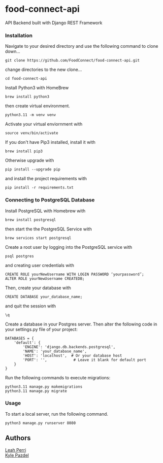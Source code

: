 # food-connect-api

API Backend built with Django REST Framework

### Installation

Navigate to your desired directory and use the following command to clone down...

```
git clone https://github.com/FoodConnect/food-connect-api.git
```

change directories to the new clone...

```
cd food-connect-api
```

Install Python3 with HomeBrew

```
brew install python3
```

then create virtual environment.

```
python3.11 -m venv venv
```

Activate your virtual enviornment with

```
source venv/bin/activate
```

If you don't have Pip3 installed, install it with

```
brew install pip3
```

Otherwise upgrade with

```
pip install --upgrade pip
```

and install the project requirements with

```
pip install -r requirements.txt
```

### Connecting to PostgreSQL Database

Install PostgreSQL with Homebrew with

```
brew install postgresql
```

then start the the PostgreSQL Service with

```
brew services start postgresql
```

Create a root user by logging into the PostgreSQL service with

```
psql postgres
```

and creating user credentials with

```
CREATE ROLE yourNewUsername WITH LOGIN PASSWORD ‘yourpassword’;
ALTER ROLE yourNewUsername CREATEDB;
```

Then, create your database with

```
CREATE DATABASE your_database_name;
```

and quit the session with

```
\q
```

Create a database in your Postgres server. Then alter the following code in your settings.py file of your project:

```
DATABASES = {
    'default': {
        'ENGINE': 'django.db.backends.postgresql',
        'NAME': 'your_database_name',
        'HOST': 'localhost',  # Or your database host
        'PORT': '',            # Leave it blank for default port
    }
}
```

Run the following commands to execute migrations:

```
python3.11 manage.py makemigrations
python3.11 manage.py migrate
```

### Usage

To start a local server, run the following command.

```
python3 manage.py runserver 8080
```

## Authors

<p>
<a href="https://github.com/perrileah">Leah Perri</a>
<br/>
<a href="https://github.com/kyle-pazdel">Kyle Pazdel</a>
</p>
